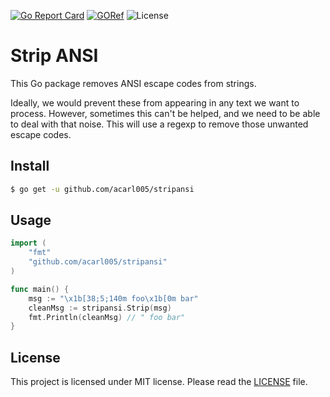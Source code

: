 [![Go Report Card](https://goreportcard.com/badge/github.com/acarl005/stripansi)](https://goreportcard.com/report/github.com/acarl005/stripansi) [![GORef](https://godoc.org/github.com/acarl005/stripansi?status.svg)](https://godoc.org/github.com/acarl005/stripansi) ![License](https://img.shields.io/badge/License-MIT-blue.svg)

Strip ANSI
==========

This Go package removes ANSI escape codes from strings.

Ideally, we would prevent these from appearing in any text we want to process.
However, sometimes this can't be helped, and we need to be able to deal with that noise.
This will use a regexp to remove those unwanted escape codes.


## Install

```sh
$ go get -u github.com/acarl005/stripansi
```

## Usage

```go
import (
	"fmt"
	"github.com/acarl005/stripansi"
)

func main() {
	msg := "\x1b[38;5;140m foo\x1b[0m bar"
	cleanMsg := stripansi.Strip(msg)
	fmt.Println(cleanMsg) // " foo bar"
}
```
## License
This project is licensed under MIT license. Please read the [LICENSE](https://github.com/acarl005/stripansi/tree/master/LICENSE.md) file.
